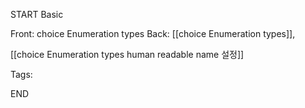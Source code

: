 START
Basic

Front: choice Enumeration types
Back: 
[[choice Enumeration types]],

[[choice Enumeration types human readable name 설정]]

Tags:
<!--ID: 1719328375639-->
END